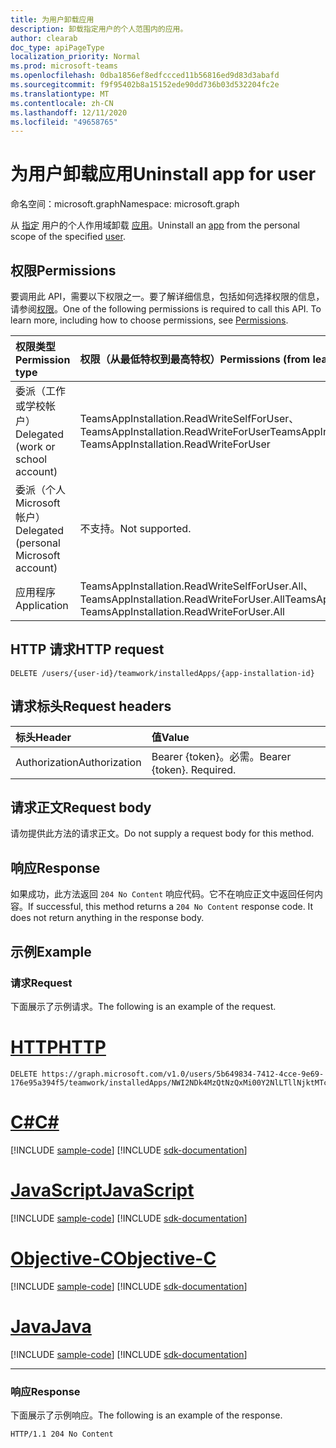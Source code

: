 ```yaml
---
title: 为用户卸载应用
description: 卸载指定用户的个人范围内的应用。
author: clearab
doc_type: apiPageType
localization_priority: Normal
ms.prod: microsoft-teams
ms.openlocfilehash: 0dba1856ef8edfccced11b56816ed9d83d3abafd
ms.sourcegitcommit: f9f95402b8a15152ede90dd736b03d532204fc2e
ms.translationtype: MT
ms.contentlocale: zh-CN
ms.lasthandoff: 12/11/2020
ms.locfileid: "49658765"
---
```

# <a name="uninstall-app-for-user"></a><span data-ttu-id="c6380-103">为用户卸载应用</span><span class="sxs-lookup"><span data-stu-id="c6380-103">Uninstall app for user</span></span>

<span data-ttu-id="c6380-104">命名空间：microsoft.graph</span><span class="sxs-lookup"><span data-stu-id="c6380-104">Namespace: microsoft.graph</span></span>

<span data-ttu-id="c6380-105">从 [指定](../resources/teamsappinstallation.md) 用户的个人作用域卸载 [应用](../resources/user.md)。</span><span class="sxs-lookup"><span data-stu-id="c6380-105">Uninstall an [app](../resources/teamsappinstallation.md) from the personal scope of the specified [user](../resources/user.md).</span></span>

## <a name="permissions"></a><span data-ttu-id="c6380-106">权限</span><span class="sxs-lookup"><span data-stu-id="c6380-106">Permissions</span></span>

<span data-ttu-id="c6380-p101">要调用此 API，需要以下权限之一。要了解详细信息，包括如何选择权限的信息，请参阅[权限](/graph/permissions-reference)。</span><span class="sxs-lookup"><span data-stu-id="c6380-p101">One of the following permissions is required to call this API. To learn more, including how to choose permissions, see [Permissions](/graph/permissions-reference).</span></span>

|<span data-ttu-id="c6380-109">权限类型</span><span class="sxs-lookup"><span data-stu-id="c6380-109">Permission type</span></span>      | <span data-ttu-id="c6380-110">权限（从最低特权到最高特权）</span><span class="sxs-lookup"><span data-stu-id="c6380-110">Permissions (from least to most privileged)</span></span>              |
|:--------------------|:---------------------------------------------------------|
|<span data-ttu-id="c6380-111">委派（工作或学校帐户）</span><span class="sxs-lookup"><span data-stu-id="c6380-111">Delegated (work or school account)</span></span> | <span data-ttu-id="c6380-112">TeamsAppInstallation.ReadWriteSelfForUser、TeamsAppInstallation.ReadWriteForUser</span><span class="sxs-lookup"><span data-stu-id="c6380-112">TeamsAppInstallation.ReadWriteSelfForUser, TeamsAppInstallation.ReadWriteForUser</span></span> |
|<span data-ttu-id="c6380-113">委派（个人 Microsoft 帐户）</span><span class="sxs-lookup"><span data-stu-id="c6380-113">Delegated (personal Microsoft account)</span></span> | <span data-ttu-id="c6380-114">不支持。</span><span class="sxs-lookup"><span data-stu-id="c6380-114">Not supported.</span></span>    |
|<span data-ttu-id="c6380-115">应用程序</span><span class="sxs-lookup"><span data-stu-id="c6380-115">Application</span></span> | <span data-ttu-id="c6380-116">TeamsAppInstallation.ReadWriteSelfForUser.All、TeamsAppInstallation.ReadWriteForUser.All</span><span class="sxs-lookup"><span data-stu-id="c6380-116">TeamsAppInstallation.ReadWriteSelfForUser.All, TeamsAppInstallation.ReadWriteForUser.All</span></span> |

## <a name="http-request"></a><span data-ttu-id="c6380-117">HTTP 请求</span><span class="sxs-lookup"><span data-stu-id="c6380-117">HTTP request</span></span>
<!-- { "blockType": "ignored" } -->
```http
DELETE /users/{user-id}/teamwork/installedApps/{app-installation-id}
```

## <a name="request-headers"></a><span data-ttu-id="c6380-118">请求标头</span><span class="sxs-lookup"><span data-stu-id="c6380-118">Request headers</span></span>

| <span data-ttu-id="c6380-119">标头</span><span class="sxs-lookup"><span data-stu-id="c6380-119">Header</span></span>       | <span data-ttu-id="c6380-120">值</span><span class="sxs-lookup"><span data-stu-id="c6380-120">Value</span></span> |
|:---------------|:--------|
| <span data-ttu-id="c6380-121">Authorization</span><span class="sxs-lookup"><span data-stu-id="c6380-121">Authorization</span></span>  | <span data-ttu-id="c6380-p102">Bearer {token}。必需。</span><span class="sxs-lookup"><span data-stu-id="c6380-p102">Bearer {token}. Required.</span></span>  |

## <a name="request-body"></a><span data-ttu-id="c6380-124">请求正文</span><span class="sxs-lookup"><span data-stu-id="c6380-124">Request body</span></span>

<span data-ttu-id="c6380-125">请勿提供此方法的请求正文。</span><span class="sxs-lookup"><span data-stu-id="c6380-125">Do not supply a request body for this method.</span></span>

## <a name="response"></a><span data-ttu-id="c6380-126">响应</span><span class="sxs-lookup"><span data-stu-id="c6380-126">Response</span></span>

<span data-ttu-id="c6380-p103">如果成功，此方法返回 `204 No Content` 响应代码。它不在响应正文中返回任何内容。</span><span class="sxs-lookup"><span data-stu-id="c6380-p103">If successful, this method returns a `204 No Content` response code. It does not return anything in the response body.</span></span>

## <a name="example"></a><span data-ttu-id="c6380-129">示例</span><span class="sxs-lookup"><span data-stu-id="c6380-129">Example</span></span>

### <a name="request"></a><span data-ttu-id="c6380-130">请求</span><span class="sxs-lookup"><span data-stu-id="c6380-130">Request</span></span>

<span data-ttu-id="c6380-131">下面展示了示例请求。</span><span class="sxs-lookup"><span data-stu-id="c6380-131">The following is an example of the request.</span></span>


# <a name="http"></a>[<span data-ttu-id="c6380-132">HTTP</span><span class="sxs-lookup"><span data-stu-id="c6380-132">HTTP</span></span>](#tab/http)
<!-- {
  "blockType": "request",
  "name": "user_delete_teamsApp"
}-->

```http
DELETE https://graph.microsoft.com/v1.0/users/5b649834-7412-4cce-9e69-176e95a394f5/teamwork/installedApps/NWI2NDk4MzQtNzQxMi00Y2NlLTllNjktMTc2ZTk1YTM5NGY1IyNhNmI2MzM2NS0zMWE0LTRmNDMtOTJlYy03MTBiNzE1NTdhZjk
```
# <a name="c"></a>[<span data-ttu-id="c6380-133">C#</span><span class="sxs-lookup"><span data-stu-id="c6380-133">C#</span></span>](#tab/csharp)
[!INCLUDE [sample-code](../includes/snippets/csharp/user-delete-teamsapp-csharp-snippets.md)]
[!INCLUDE [sdk-documentation](../includes/snippets/snippets-sdk-documentation-link.md)]

# <a name="javascript"></a>[<span data-ttu-id="c6380-134">JavaScript</span><span class="sxs-lookup"><span data-stu-id="c6380-134">JavaScript</span></span>](#tab/javascript)
[!INCLUDE [sample-code](../includes/snippets/javascript/user-delete-teamsapp-javascript-snippets.md)]
[!INCLUDE [sdk-documentation](../includes/snippets/snippets-sdk-documentation-link.md)]

# <a name="objective-c"></a>[<span data-ttu-id="c6380-135">Objective-C</span><span class="sxs-lookup"><span data-stu-id="c6380-135">Objective-C</span></span>](#tab/objc)
[!INCLUDE [sample-code](../includes/snippets/objc/user-delete-teamsapp-objc-snippets.md)]
[!INCLUDE [sdk-documentation](../includes/snippets/snippets-sdk-documentation-link.md)]

# <a name="java"></a>[<span data-ttu-id="c6380-136">Java</span><span class="sxs-lookup"><span data-stu-id="c6380-136">Java</span></span>](#tab/java)
[!INCLUDE [sample-code](../includes/snippets/java/user-delete-teamsapp-java-snippets.md)]
[!INCLUDE [sdk-documentation](../includes/snippets/snippets-sdk-documentation-link.md)]

---


### <a name="response"></a><span data-ttu-id="c6380-137">响应</span><span class="sxs-lookup"><span data-stu-id="c6380-137">Response</span></span>

<span data-ttu-id="c6380-138">下面展示了示例响应。</span><span class="sxs-lookup"><span data-stu-id="c6380-138">The following is an example of the response.</span></span>

<!-- {
  "blockType": "response",
  "truncated": true
} -->

```http
HTTP/1.1 204 No Content
```

<!-- uuid: 8fcb5dbc-d5aa-4681-8e31-b001d5168d79
2015-10-25 14:57:30 UTC -->
<!-- {
  "type": "#page.annotation",
  "description": "User delete teamsAppInstallations,
  "keywords": "",
  "section": "documentation",
  "tocPath": ""
}-->
